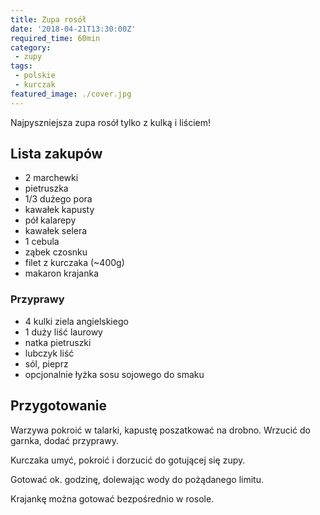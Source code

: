 ```yaml
---
title: Zupa rosół
date: '2018-04-21T13:30:00Z'
required_time: 60min
category:
 - zupy
tags:
 - polskie
 - kurczak
featured_image: ./cover.jpg
---
```


Najpyszniejsza zupa rosół tylko z kulką i liściem!

<!---- splitter ---->

## Lista zakupów

 - 2 marchewki
 - pietruszka
 - 1/3 dużego pora
 - kawałek kapusty
 - pół kalarepy
 - kawałek selera
 - 1 cebula
 - ząbek czosnku
 - filet z kurczaka (~400g)
 - makaron krajanka

### Przyprawy

 - 4 kulki ziela angielskiego
 - 1 duży liść laurowy
 - natka pietruszki
 - lubczyk liść
 - sól, pieprz
 - opcjonalnie łyżka sosu sojowego do smaku

<!---- splitter ---->

## Przygotowanie
Warzywa pokroić w talarki, kapustę poszatkować na drobno. Wrzucić do garnka, dodać przyprawy.

Kurczaka umyć, pokroić i dorzucić do gotującej się zupy.

Gotować ok. godzinę, dolewając wody do pożądanego limitu.

Krajankę można gotować bezpośrednio w rosole.
